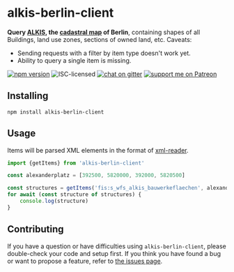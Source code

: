 # alkis-berlin-client

**Query [ALKIS](https://de.wikipedia.org/wiki/Amtliches_Liegenschaftskatasterinformationssystem), the [cadastral map](https://en.wikipedia.org/wiki/Plat) of Berlin**, containing shapes of all Buildings, land use zones, sections of owned land, etc. Caveats:

- Sending requests with a filter by item type doesn't work yet.
- Ability to query a single item is missing.

[![npm version](https://img.shields.io/npm/v/alkis-berlin-client.svg)](https://www.npmjs.com/package/alkis-berlin-client)
![ISC-licensed](https://img.shields.io/github/license/derhuerst/alkis-berlin-client.svg)
[![chat on gitter](https://badges.gitter.im/derhuerst.svg)](https://gitter.im/derhuerst)
[![support me on Patreon](https://img.shields.io/badge/support%20me-on%20patreon-fa7664.svg)](https://patreon.com/derhuerst)


## Installing

```shell
npm install alkis-berlin-client
```


## Usage

Items will be parsed XML elements in the format of [xml-reader](https://github.com/pladaria/xml-reader#node-structure).

```js
import {getItems} from 'alkis-berlin-client'

const alexanderplatz = [392500, 5820000, 392000, 5820500]

const structures = getItems('fis:s_wfs_alkis_bauwerkeflaechen', alexanderplatz)
for await (const structure of structures) {
	console.log(structure)
}
```


## Contributing

If you have a question or have difficulties using `alkis-berlin-client`, please double-check your code and setup first. If you think you have found a bug or want to propose a feature, refer to [the issues page](https://github.com/derhuerst/alkis-berlin-client/issues).
